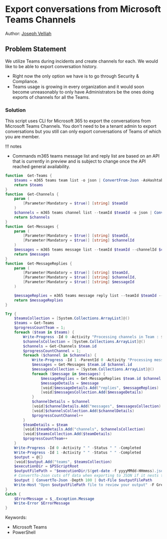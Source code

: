 # Export conversations from Microsoft Teams Channels

Author: [Joseph Velliah](https://sprider.blog/export-conversations-from-microsoft-teams)

## Problem Statement

We utilize Teams during incidents and create channels for each. We would like to be able to export conversation history.

- Right now the only option we have is to go through Security & Compliance.
- Teams usage is growing in every organization and it would soon become unreasonably to only have Administrators be the ones doing exports of channels for all the Teams.

### Solution

This script uses CLI for Microsoft 365 to export the conversations from Microsoft Teams Channels. You don't need to be a tenant admin to export conversations but you still can only export conversations of Teams of which you are member.

!!! notes

- Commands m365 teams message list and reply list are based on an API that is currently in preview and is subject to change once the API reached general availability.

```powershell tab="PowerShell Core"
function  Get-Teams {
    $teams = m365 teams team list -o json | ConvertFrom-Json -AsHashtable
    return $teams
}
function  Get-Channels {
    param (
        [Parameter(Mandatory = $true)] [string] $teamId
    )
    $channels = m365 teams channel list --teamId $teamId -o json | ConvertFrom-Json -AsHashtable
    return $channels
}
function  Get-Messages {
    param (
        [Parameter(Mandatory = $true)] [string] $teamId,
        [Parameter(Mandatory = $true)] [string] $channelId
    )
    $messages = m365 teams message list --teamId $teamId --channelId $channelId -o json | ConvertFrom-Json -AsHashtable
    return $messages
}
function  Get-MessageReplies {
    param (
        [Parameter(Mandatory = $true)] [string] $teamId,
        [Parameter(Mandatory = $true)] [string] $channelId,
        [Parameter(Mandatory = $true)] [string] $messageId
    )

    $messageReplies = m365 teams message reply list --teamId $teamId --channelId $channelId --messageId $messageId -o json | ConvertFrom-Json -AsHashtable
    return $messageReplies
}

Try {
    $teamsCollection = [System.Collections.ArrayList]@()
    $teams = Get-Teams
    $progressCountTeam = 1;
    foreach ($team in $teams) {
        Write-Progress -Id 0 -Activity "Processing channels in Team : $($team.displayName)" -Status "Team $progressCountTeam of $($teams.length)" -PercentComplete (($progressCountTeam / $teams.length) * 100)
        $channelsCollection = [System.Collections.ArrayList]@()
        $channels = Get-Channels $team.id
        $progressCountChannel = 1;
        foreach ($channel in $channels) {
            Write-Progress -Id 1 -ParentId 0 -Activity "Processing messages in channel : $($channel.displayName)" -Status "Channel $progressCountChannel of $($channels.length)" -PercentComplete (($progressCountChannel / $channels.length) * 100)
            $messages = Get-Messages $team.id $channel.id
            $messagesCollection = [System.Collections.ArrayList]@()
            foreach ($message in $messages) {
                $messageReplies = Get-MessageReplies $team.id $channel.id $message.id
                $messageDetails = $message
                [void]$messageDetails.Add("replies", $messageReplies)
                [void]$messagesCollection.Add($messageDetails)
            }
            $channelDetails = $channel
            [void]$channelDetails.Add("messages", $messagesCollection)
            [void]$channelsCollection.Add($channelDetails)
            $progressCountChannel++
        }
        $teamDetails = $team
        [void]$teamDetails.Add("channels", $channelsCollection)
        [void]$teamsCollection.Add($teamDetails)
        $progressCountTeam++
    }
    Write-Progress -Id 0 -Activity " " -Status " " -Completed
    Write-Progress -Id 1 -Activity " " -Status " " -Completed
    $output = @{}
    [void]$output.Add("teams", $teamsCollection)
    $executionDir = $PSScriptRoot
    $outputFilePath = "$executionDir/$(get-date -f yyyyMMdd-HHmmss).json"
    # ConvertTo-Json cuts off data when exporting to JSON if it nests too deep. The default value of Depth parameter is 2. Set your -Depth parameter whatever depth you need to preserve your data.
    $output | ConvertTo-Json -Depth 100 | Out-File $outputFilePath 
    Write-Host "Open $outputFilePath file to review your output" -F Green 
}
Catch {
    $ErrorMessage = $_.Exception.Message
    Write-Error $ErrorMessage
}
```

Keywords:

- Microsoft Teams
- PowerShell
